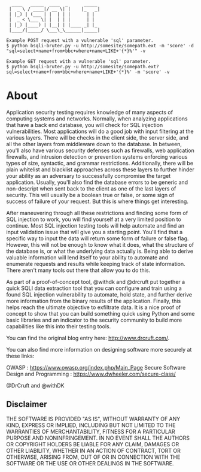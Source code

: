       ____   _____  ____  _      _____ 
     |  _ \ / ____|/ __ \| |    |_   _|
     | |_) | (___ | |  | | |      | |  
     |  _ < \___ \| |  | | |      | |  
     | |_) |____) | |__| | |____ _| |_ 
     |____/|_____/ \___\_\______|_____|
                                   
    Example POST request with a vulnerable 'sql' parameter.
    $ python bsqli-bruter.py -u http://somesite/somepath.ext -m 'score' -d "sql=select+name+from+bbc+where+name+LIKE+'{*}%'" -v

    Example GET request with a vulnerable 'sql' parameter.
    $ python bsqli-bruter.py -u http://somesite/somepath.ext?sql=select+name+from+bbc+where+name+LIKE+'{*}%' -m 'score' -v

# About

Application security testing requires knowledge of many aspects of computing systems and networks. Normally, when analyzing applications that have a back end database, you will check for SQL injection vulnerabilities. Most applications will do a good job with input filtering at the various layers. There will be checks in the client side, the server side, and all the other layers from middleware down to the database. In between, you'll also have various security defenses such as firewalls, web application firewalls, and intrusion detection or prevention systems enforcing various types of size, syntactic, and grammar restrictions. Additionally, there will be plain whitelist and blacklist approaches across these layers to further hinder your ability as an adversary to successfully compromise the target application. Usually, you'll also find the database errors to be generic and non-descript when sent back to the client as one of the last layers of security. This will usually be a boolean true or false, or some sign of success of failure of your request. But this is where things get interesting.

After maneuvering through all these restrictions and finding some form of SQL injection to work, you will find yourself at a very limited position to continue. Most SQL injection testing tools will help automate and find an input validation issue that will give you a starting point. You'll find that a specific way to input the data will return some form of failure or false flag. However, this will not be enough to know what it does, what the structure of the database is, or what the underlying data actually is. Being able to derive valuable information will lend itself to your ability to automate and enumerate requests and results while keeping track of state information. There aren't many tools out there that allow you to do this.

As part of a proof-of-concept tool, @withdk and @drcruft put together a quick SQLI data extraction tool that you can configure and train using a found SQL injection vulnerability to automate, hold state, and further derive more information from the binary results of the application. Finally, this helps reach the ultimate objective to exfiltrate data. It is a nice proof of concept to show that you can build something quick using Python and some basic libraries and an indicator to the security community to build more capabilities like this into their testing tools.

You can find the original blog entry here: http://www.drcruft.com/.

You can also find more information on designing software more securely at these links:

OWASP : https://www.owasp.org/index.php/Main_Page
Secure Software Design and Programming : https://www.dwheeler.com/secure-class/

@DrCruft and @withDK

## Disclaimer
THE SOFTWARE IS PROVIDED "AS IS", WITHOUT WARRANTY OF ANY KIND, EXPRESS OR IMPLIED, INCLUDING BUT NOT LIMITED TO THE WARRANTIES OF MERCHANTABILITY, FITNESS FOR A PARTICULAR PURPOSE AND NONINFRINGEMENT. IN NO EVENT SHALL THE AUTHORS OR COPYRIGHT HOLDERS BE LIABLE FOR ANY CLAIM, DAMAGES OR OTHER LIABILITY, WHETHER IN AN ACTION OF CONTRACT, TORT OR OTHERWISE, ARISING FROM, OUT OF OR IN CONNECTION WITH THE SOFTWARE OR THE USE OR OTHER DEALINGS IN THE SOFTWARE.

